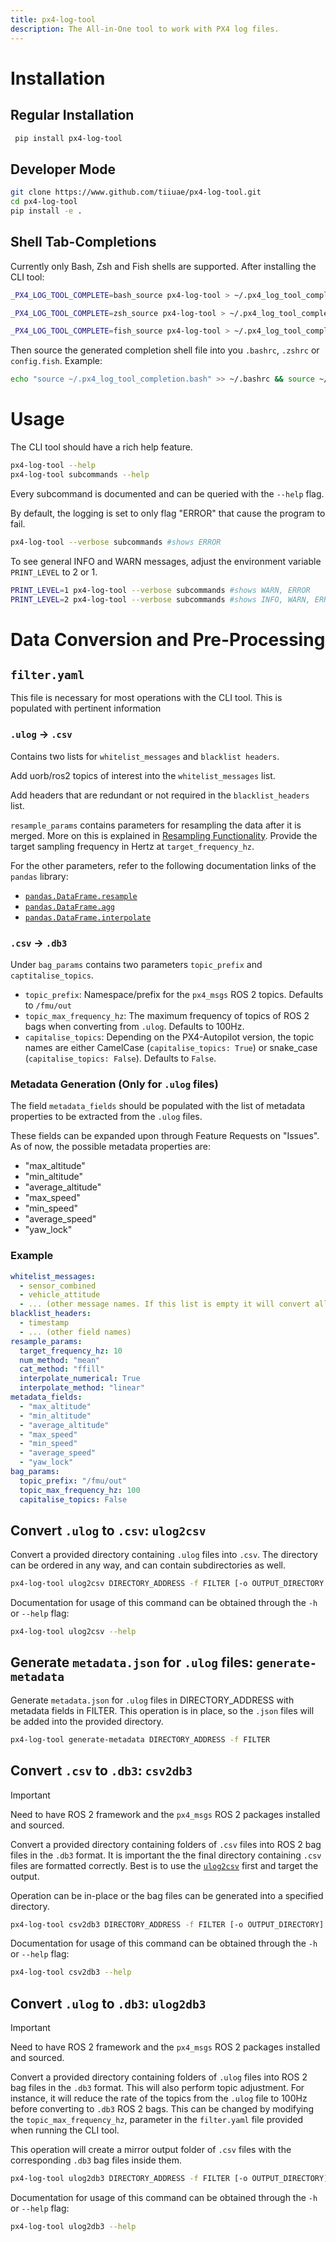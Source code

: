 ```yaml
---
title: px4-log-tool
description: The All-in-One tool to work with PX4 log files.
---
```


# Installation

## Regular Installation

```bash
 pip install px4-log-tool
```

## Developer Mode

```bash
git clone https://www.github.com/tiiuae/px4-log-tool.git
cd px4-log-tool
pip install -e .
```

## Shell Tab-Completions

Currently only Bash, Zsh and Fish shells are supported. After installing the CLI tool:

```bash
_PX4_LOG_TOOL_COMPLETE=bash_source px4-log-tool > ~/.px4_log_tool_completion.bash
```
```bash
_PX4_LOG_TOOL_COMPLETE=zsh_source px4-log-tool > ~/.px4_log_tool_completion.zsh
```
```bash
_PX4_LOG_TOOL_COMPLETE=fish_source px4-log-tool > ~/.px4_log_tool_completion.fish
```

Then source the generated completion shell file into you `.bashrc`, `.zshrc` or `config.fish`. Example:

```bash
echo "source ~/.px4_log_tool_completion.bash" >> ~/.bashrc && source ~/.bashrc
```

# Usage

The CLI tool should have a rich help feature.

```bash
px4-log-tool --help
px4-log-tool subcommands --help
```

Every subcommand is documented and can be queried with the `--help` flag.

By default, the logging is set to only flag "ERROR" that cause the program to fail.

```bash
px4-log-tool --verbose subcommands #shows ERROR
```

To see general INFO and WARN messages, adjust the environment variable `PRINT_LEVEL` to 2 or 1.

```bash
PRINT_LEVEL=1 px4-log-tool --verbose subcommands #shows WARN, ERROR
PRINT_LEVEL=2 px4-log-tool --verbose subcommands #shows INFO, WARN, ERROR
```

# Data Conversion and Pre-Processing

## `filter.yaml`

This file is necessary for most operations with the CLI tool. This is populated with pertinent information 

### `.ulog` -> `.csv`

Contains two lists for `whitelist_messages` and `blacklist headers`.

Add uorb/ros2 topics of interest into the `whitelist_messages` list.

Add headers that are redundant or not required in the `blacklist_headers` list.

`resample_params` contains parameters for resampling the data after it is merged. More on this is explained in [Resampling Functionality](#resampling-functionality). Provide
the target sampling frequency in Hertz at `target_frequency_hz`.

For the other parameters, refer to the following documentation links of the `pandas` library:

* [`pandas.DataFrame.resample`](https://pandas.pydata.org/docs/reference/api/pandas.DataFrame.resample.html)
* [`pandas.DataFrame.agg`](https://pandas.pydata.org/docs/reference/api/pandas.DataFrame.agg.html)
* [`pandas.DataFrame.interpolate`](https://pandas.pydata.org/docs/reference/api/pandas.DataFrame.interpolate.html)

### `.csv` -> `.db3`

Under `bag_params` contains two parameters `topic_prefix` and `captitalise_topics`.
- `topic_prefix`: Namespace/prefix for the `px4_msgs` ROS 2 topics. Defaults to `/fmu/out`
- `topic_max_frequency_hz`: The maximum frequency of topics of ROS 2 bags when converting from `.ulog`. Defaults to 100Hz.
- `capitalise_topics`: Depending on the PX4-Autopilot version, the topic names are either CamelCase (`capitalise_topics: True`) or snake_case (`capitalise_topics: False`). Defaults to `False`.

### Metadata Generation (Only for `.ulog` files)

The field `metadata_fields` should be populated with the list of metadata properties to be extracted from the `.ulog` files.

These fields can be expanded upon through Feature Requests on "Issues". As of now, the possible metadata properties are:
- "max_altitude"
- "min_altitude"
- "average_altitude"
- "max_speed"
- "min_speed"
- "average_speed"
- "yaw_lock"

### Example
```yaml
whitelist_messages:
  - sensor_combined
  - vehicle_attitude
  - ... (other message names. If this list is empty it will convert all messages)
blacklist_headers:
  - timestamp
  - ... (other field names)
resample_params:
  target_frequency_hz: 10
  num_method: "mean"
  cat_method: "ffill"
  interpolate_numerical: True
  interpolate_method: "linear"
metadata_fields:
  - "max_altitude"
  - "min_altitude"
  - "average_altitude"
  - "max_speed"
  - "min_speed"
  - "average_speed"
  - "yaw_lock"
bag_params:
  topic_prefix: "/fmu/out"
  topic_max_frequency_hz: 100
  capitalise_topics: False
```

## Convert `.ulog` to `.csv`: `ulog2csv`

Convert a provided directory containing `.ulog` files into `.csv`. The directory can be ordered in any way, and can contain subdirectories as well.

```bash
px4-log-tool ulog2csv DIRECTORY_ADDRESS -f FILTER [-o OUTPUT_DIRECTORY -m -r -c]
```

Documentation for usage of this command can be obtained through the `-h` or `--help` flag:

```bash
px4-log-tool ulog2csv --help
```

## Generate `metadata.json` for `.ulog` files: `generate-metadata`

Generate `metadata.json` for `.ulog` files in DIRECTORY_ADDRESS with metadata fields in FILTER. This operation is in place, so the `.json` files will be added into the provided directory.

```bash
px4-log-tool generate-metadata DIRECTORY_ADDRESS -f FILTER
```

## Convert `.csv` to `.db3`: `csv2db3`

> [!IMPORTANT]
> Need to have ROS 2 framework and the `px4_msgs` ROS 2 packages installed and sourced.

Convert a provided directory containing folders of `.csv` files into ROS 2 bag files in the `.db3` format. It is important the the final directory containing `.csv` files are formatted correctly. Best is to use the [`ulog2csv`](#convert-ulog-to-csv-ulog2csv) first and target the output.

Operation can be in-place or the bag files can be generated into a specified directory.

```bash
px4-log-tool csv2db3 DIRECTORY_ADDRESS -f FILTER [-o OUTPUT_DIRECTORY]
```

Documentation for usage of this command can be obtained through the `-h` or `--help` flag:

```bash
px4-log-tool csv2db3 --help
```

## Convert `.ulog` to `.db3`: `ulog2db3`

> [!IMPORTANT]
> Need to have ROS 2 framework and the `px4_msgs` ROS 2 packages installed and sourced.

Convert a provided directory containing folders of `.ulog` files into ROS 2 bag files in the `.db3` format. This will also perform topic adjustment. For instance, it will reduce the rate of the topics from the `.ulog` file to 100Hz before converting to `.db3` ROS 2 bags. This can be changed by modifying the `topic_max_frequency_hz`, parameter in the `filter.yaml` file provided when running the CLI tool.

This operation will create a mirror output folder of `.csv` files with the corresponding `.db3` bag files inside them.

```bash
px4-log-tool ulog2db3 DIRECTORY_ADDRESS -f FILTER [-o OUTPUT_DIRECTORY]
```

Documentation for usage of this command can be obtained through the `-h` or `--help` flag:

```bash
px4-log-tool ulog2db3 --help
```

